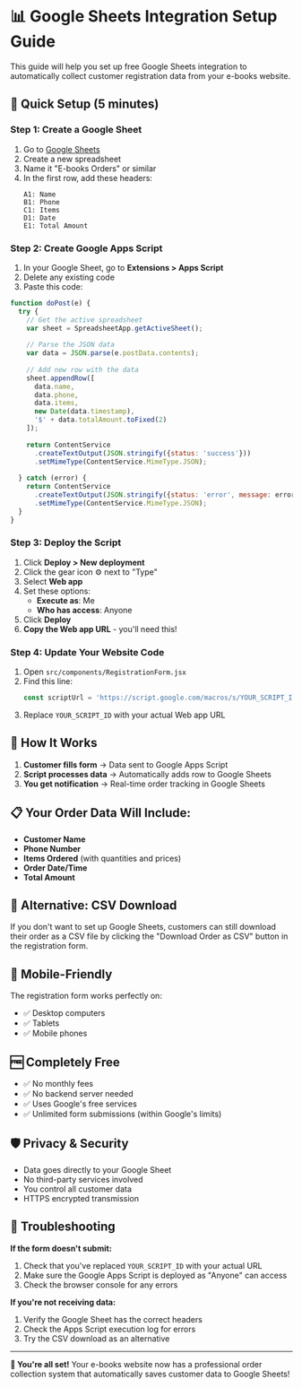 # 📊 Google Sheets Integration Setup Guide

This guide will help you set up free Google Sheets integration to automatically collect customer registration data from your e-books website.

## 🚀 Quick Setup (5 minutes)

### Step 1: Create a Google Sheet

1. Go to [Google Sheets](https://sheets.google.com)
2. Create a new spreadsheet
3. Name it "E-books Orders" or similar
4. In the first row, add these headers:
   ```
   A1: Name
   B1: Phone
   C1: Items
   D1: Date
   E1: Total Amount
   ```

### Step 2: Create Google Apps Script

1. In your Google Sheet, go to **Extensions > Apps Script**
2. Delete any existing code
3. Paste this code:

```javascript
function doPost(e) {
  try {
    // Get the active spreadsheet
    var sheet = SpreadsheetApp.getActiveSheet();
    
    // Parse the JSON data
    var data = JSON.parse(e.postData.contents);
    
    // Add new row with the data
    sheet.appendRow([
      data.name,
      data.phone,
      data.items,
      new Date(data.timestamp),
      '$' + data.totalAmount.toFixed(2)
    ]);
    
    return ContentService
      .createTextOutput(JSON.stringify({status: 'success'}))
      .setMimeType(ContentService.MimeType.JSON);
      
  } catch (error) {
    return ContentService
      .createTextOutput(JSON.stringify({status: 'error', message: error.toString()}))
      .setMimeType(ContentService.MimeType.JSON);
  }
}
```

### Step 3: Deploy the Script

1. Click **Deploy > New deployment**
2. Click the gear icon ⚙️ next to "Type"
3. Select **Web app**
4. Set these options:
   - **Execute as**: Me
   - **Who has access**: Anyone
5. Click **Deploy**
6. **Copy the Web app URL** - you'll need this!

### Step 4: Update Your Website Code

1. Open `src/components/RegistrationForm.jsx`
2. Find this line:
   ```javascript
   const scriptUrl = 'https://script.google.com/macros/s/YOUR_SCRIPT_ID/exec';
   ```
3. Replace `YOUR_SCRIPT_ID` with your actual Web app URL

## 🎯 How It Works

1. **Customer fills form** → Data sent to Google Apps Script
2. **Script processes data** → Automatically adds row to Google Sheets
3. **You get notification** → Real-time order tracking in Google Sheets

## 📋 Your Order Data Will Include:

- **Customer Name**
- **Phone Number** 
- **Items Ordered** (with quantities and prices)
- **Order Date/Time**
- **Total Amount**

## 🔧 Alternative: CSV Download

If you don't want to set up Google Sheets, customers can still download their order as a CSV file by clicking the "Download Order as CSV" button in the registration form.

## 📱 Mobile-Friendly

The registration form works perfectly on:
- ✅ Desktop computers
- ✅ Tablets
- ✅ Mobile phones

## 🆓 Completely Free

- ✅ No monthly fees
- ✅ No backend server needed
- ✅ Uses Google's free services
- ✅ Unlimited form submissions (within Google's limits)

## 🛡️ Privacy & Security

- Data goes directly to your Google Sheet
- No third-party services involved
- You control all customer data
- HTTPS encrypted transmission

## 🚨 Troubleshooting

**If the form doesn't submit:**
1. Check that you've replaced `YOUR_SCRIPT_ID` with your actual URL
2. Make sure the Google Apps Script is deployed as "Anyone" can access
3. Check the browser console for any errors

**If you're not receiving data:**
1. Verify the Google Sheet has the correct headers
2. Check the Apps Script execution log for errors
3. Try the CSV download as an alternative

---

**🎉 You're all set!** Your e-books website now has a professional order collection system that automatically saves customer data to Google Sheets!